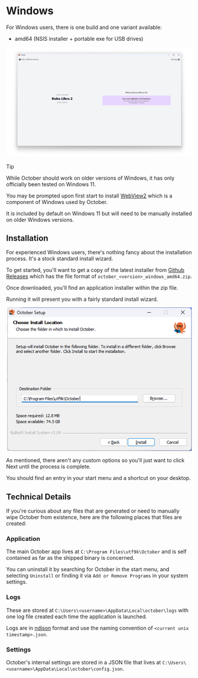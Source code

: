 # Windows

For Windows users, there is one build and one variant available:

- amd64 (NSIS installer + portable exe for USB drives)

![](../public/windows/windows_overview_light.png)

> [!TIP]
> While October should work on older versions of Windows, it has only officially been tested on Windows 11.
>
> You may be prompted upon first start to install [WebView2](https://developer.microsoft.com/en-us/microsoft-edge/webview2/) which is a component of Windows used by October.
>
> It is included by default on Windows 11 but will need to be manually installed on older Windows versions.

## Installation

For experienced Windows users, there's nothing fancy about the installation process. It's a stock standard install wizard.

To get started, you'll want to get a copy of the latest installer from [Github Releases](https://github.com/marcus-crane/october/releases) which has the file format of `october_<version>_windows_amd64.zip`.

Once downloaded, you'll find an application installer within the zip file.

Running it will present you with a fairly standard install wizard.

<center>

![](../public/windows/windows_installer_location.png)

</center>

As mentioned, there aren't any custom options so you'll just want to click Next until the process is complete.

You should find an entry in your start menu and a shortcut on your desktop.

## Technical Details

If you're curious about any files that are generated or need to manually wipe October from existence, here are the following places that files are created:

### Application

The main October app lives at `C:\Program Files\utf9k\October` and is self contained as far as the shipped binary is concerned.

You can uninstall it by searching for October in the start menu, and selecting `Uninstall` or finding it via `Add or Remove Programs` in your system settings.

### Logs

These are stored at `C:\Users\<username>\AppData\Local\october\logs` with one log file created each time the application is launched.

Logs are in [ndjson](http://ndjson.org/) format and use the naming convention of `<current unix timestamp>.json`.

### Settings

October's internal settings are stored in a JSON file that lives at `C:\Users\<username>\AppData\Local\october\config.json`.